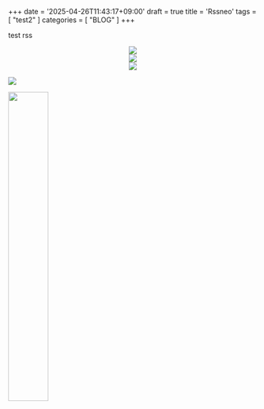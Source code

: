 +++
date = '2025-04-26T11:43:17+09:00'
draft = true
title = 'Rssneo'
tags = [ "test2" ]
categories = [ "BLOG" ]
+++

test rss


<div style="text-align: center">
<img src="D:\hugo\aeoliantn.github.io\content\posts\rssneo\xiaojimao.jpg"/>
</div>

<div style="text-align: center">
<img src="https://avatars.fastly.steamstatic.com/d210ae43c6a1ae83bedd0cba716478189f450649_full.jpg"/>
</div>

<div style="text-align: center">
<img src="https://raw.githubusercontent.com/aeoliantn/pic/main/images/jimao.jpg"/>
</div>

![](https://raw.githubusercontent.com/aeoliantn/pic/main/images/jimao.jpg")

<p><img src="\images\DSC03408.jpg" width="40%" height="40%" ></p>